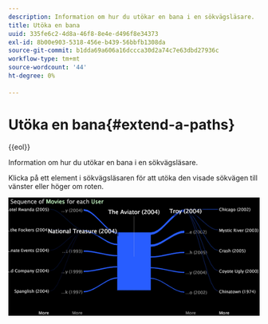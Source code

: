 ```yaml
---
description: Information om hur du utökar en bana i en sökvägsläsare.
title: Utöka en bana
uuid: 335fe6c2-4d8a-46f8-8e4e-d496f8e34373
exl-id: 8b00e903-5318-456e-b439-56bbfb1308da
source-git-commit: b1dda69a606a16dccca30d2a74c7e63dbd27936c
workflow-type: tm+mt
source-wordcount: '44'
ht-degree: 0%

---
```


# Utöka en bana{#extend-a-paths}

{{eol}}

Information om hur du utökar en bana i en sökvägsläsare.

Klicka på ett element i sökvägsläsaren för att utöka den visade sökvägen till vänster eller höger om roten.

![](assets/vis_PathBrowser_ExplorePaths.png)
